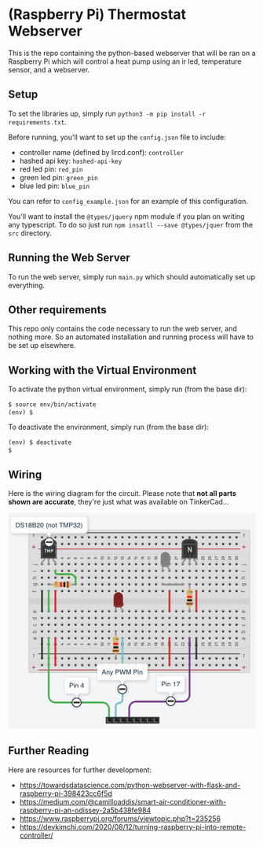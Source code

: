 # (Raspberry Pi) Thermostat Webserver
This is the repo containing the python-based webserver that will be ran on a Raspberry Pi which will control a heat pump using an ir led, temperature sensor, and a webserver.

## Setup
To set the libraries up, simply run `python3 -m pip install -r requirements.txt`.

Before running, you'll want to set up the `config.json` file to include:
- controller name (defined by lircd.conf): `controller`
- hashed api key: `hashed-api-key`
- red led pin: `red_pin`
- green led pin: `green_pin`
- blue led pin: `blue_pin`

You can refer to `config_example.json` for an example of this configuration.

You'll want to install the `@types/jquery` npm module if you plan on writing any typescript. To do so just run `npm insatll --save @types/jquer` from the `src` directory.

## Running the Web Server
To run the web server, simply run `main.py` which should automatically set up everything.

## Other requirements
This repo only contains the code necessary to run the web server, and nothing more. So an automated installation and running process will have to be set up elsewhere.

## Working with the Virtual Environment
To activate the python virtual environment, simply run (from the base dir):
```
$ source env/bin/activate
(env) $
```

To deactivate the environment, simply run (from the base dir):
```
(env) $ deactivate
$
```

## Wiring
Here is the wiring diagram for the circuit. Please note that __not all parts shown are accurate__, they're just what was available on TinkerCad...

![Wiring Diagram](src/img/wiring_diagram.png)

## Further Reading
Here are resources for further development:
- https://towardsdatascience.com/python-webserver-with-flask-and-raspberry-pi-398423cc6f5d
- https://medium.com/@camilloaddis/smart-air-conditioner-with-raspberry-pi-an-odissey-2a5b438fe984
- https://www.raspberrypi.org/forums/viewtopic.php?t=235256
- https://devkimchi.com/2020/08/12/turning-raspberry-pi-into-remote-controller/
